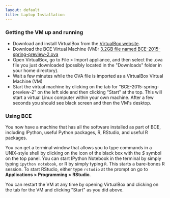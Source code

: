 ```yaml
---
layout: default
title: Laptop Installation
---
```

### Getting the VM up and running

  * Download and install VirtualBox from the [VirtualBox
    website](https://www.virtualbox.org/wiki/Downloads).
  * Download the BCE Virtual Machine (VM): [3.2GB file named BCE-2015-spring-preview-2.ova](https://docs.google.com/uc?id=0Bz_1EI3c_TA1VzlScXUxaEEwSm8&export=download)
  * Open VirtualBox, go to File > Import appliance, and then select the .ova file you just downloaded (possibly located in the "Downloads" folder in your home directory).
  * Wait a few minutes while the OVA file is imported as a VirtualBox Virtual Machine (VM)
  * Start the virtual machine by clicking on the tab for
	"BCE-2015-spring-preview-2" on the left side and then clicking
	"Start" at the top. This will start a virtual Linux computer
	within your own machine.  After a few seconds you should see black
	screen and then the VM's desktop.

### Using BCE

You now have a machine that has all the software installed as part of BCE,
including IPython, useful Python packages, R, RStudio, and useful R packages.

You can get a terminal window that allows you to type commands in a
UNIX-style shell by clicking on the icon of the black box with the *$*
symbol on the top panel. You can start IPython Notebook in the terminal by
simply typing `ipython notebook`, or R by simply typing `R`. This starts a
bare-bones R session. To start RStudio, either type `rstudio` at the prompt
on go to **Applications > Programming > RStudio**.

You can restart the VM at any time by opening VirtualBox and clicking on the tab
for the VM and clicking "Start" as you did above.
